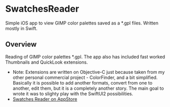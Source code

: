 # SwatchesReader

Simple iOS app to view GIMP color palettes saved as a *.gpl files. Written mostly in Swift.

## Overview
Reading of GIMP color palettes *.gpl. The app also has included fast worked Thumbnails and QuickLook extensions. 


- Note: Extensions are written on Objective-C just because taken from my other personal commercial project - ColorFinder, and a bit simplified.
Basically it is possible to add another formats, convert from one to another, edit them, but it is a completely another story.
The main goal to wrote it was to slighty play with the SwiftUI2 possibilities.
- [Swatches Reader on AppStore](https://apps.apple.com/us/app/swatches-reader/id1547452965 "App's page on AppStore")
